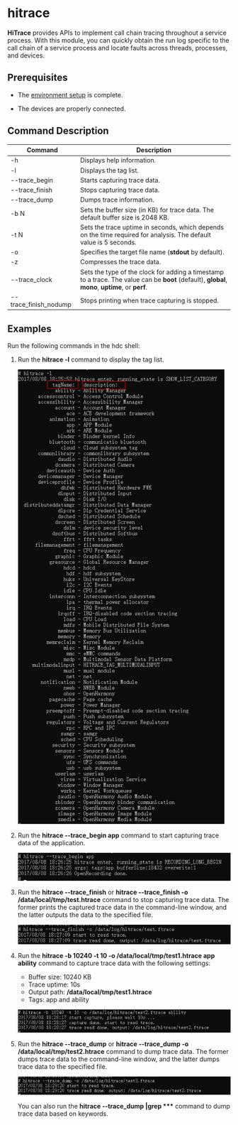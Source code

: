 # hitrace

**HiTrace** provides APIs to implement call chain tracing throughout a service process. With this module, you can quickly obtain the run log specific to the call chain of a service process and locate faults across threads, processes, and devices.

## Prerequisites

- The [environment setup](hdc.md#environment-setup) is complete.

- The devices are properly connected.

## Command Description

| Command| Description|
| -------- | -------- |
| -h  | Displays help information.|
| -l | Displays the tag list.|
| --trace_begin | Starts capturing trace data.|
| --trace_finish | Stops capturing trace data.|
| --trace_dump | Dumps trace information.|
| -b N | Sets the buffer size (in KB) for trace data. The default buffer size is 2048 KB.|
| -t N | Sets the trace uptime in seconds, which depends on the time required for analysis. The default value is 5 seconds.|
| -o | Specifies the target file name (**stdout** by default).|
| -z | Compresses the trace data.|
| --trace_clock | Sets the type of the clock for adding a timestamp to a trace. The value can be **boot** (default), **global**, **mono**, **uptime**, or **perf**.|
| --trace_finish_nodump | Stops printing when trace capturing is stopped.|

## Examples

Run the following commands in the hdc shell:

1. Run the **hitrace -l** command to display the tag list.

   ![](figures/hitrace-l.png)

2. Run the **hitrace --trace_begin app** command to start capturing trace data of the application. 

   ![](figures/hitrace-begin-app.png)

3. Run the **hitrace --trace_finish** or **hitrace --trace_finish -o /data/local/tmp/test.htrace** command to stop capturing trace data. The former prints the captured trace data in the command-line window, and the latter outputs the data to the specified file.

   ![](figures/hitrace-finish.png)

4. Run the **hitrace -b 10240 -t 10 -o /data/local/tmp/test1.htrace app ability** command to capture trace data with the following settings: 


   - Buffer size: 10240 KB
   - Trace uptime: 10s
   - Output path: **/data/local/tmp/test1.htrace**
   - Tags: app and ability

   ![](figures/hitrace-b.png)
5. Run the **hitrace --trace_dump** or **hitrace --trace_dump -o /data/local/tmp/test2.htrace** command to dump trace data. The former dumps trace data to the command-line window, and the latter dumps trace data to the specified file.

   ![](figures/hitrace-dump.png)

   You can also run the **hitrace --trace_dump |grep \*\*\*** command to dump trace data based on keywords.
